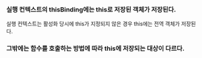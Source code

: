 ### 실행 컨텍스트의 thisBinding에는 this로 저장된 객체가 저장된다.

실행 컨텍스트는 활성화 당시에 this가 지정되지 않은 경우 this에는 전역 객체가 저장된다.

### 그밖에는 함수를 호출하는 방법에 따라 this에 저장되는 대상이 다르다.
